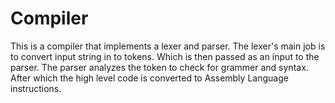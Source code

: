 # Compiler

This is a compiler that implements a lexer and parser. The lexer's main job is to convert input string in to tokens. Which is then passed as an input to the parser. The parser analyzes the token to check for grammer and syntax. After which the high level code is converted to Assembly Language instructions. 
